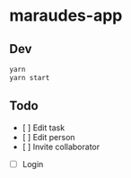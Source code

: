 # maraudes-app

## Dev

```sh
yarn
yarn start
```

## Todo

- [ ] Edit task
- [ ] Edit person
- [ ] Invite collaborator
- [ ] Login
